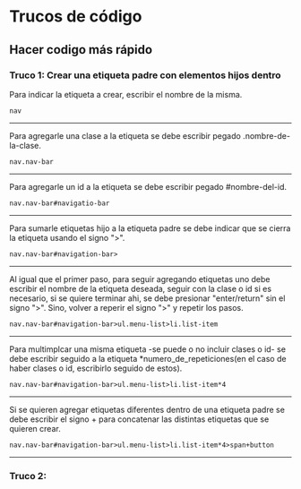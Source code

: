 # Trucos de código

## Hacer codigo más rápido

### Truco 1: Crear una etiqueta padre con elementos hijos dentro

Para indicar la etiqueta a crear, escribir el nombre de la misma.

    nav

----
Para agregarle una clase a la etiqueta se debe escribir pegado .nombre-de-la-clase.

    nav.nav-bar

----
Para agregarle un id a la etiqueta se debe escribir pegado #nombre-del-id.

    nav.nav-bar#navigatio-bar

----
Para sumarle etiquetas hijo a la etiqueta padre se debe indicar que se cierra la etiqueta usando el signo ">".

    nav.nav-bar#navigation-bar>

----
Al igual que el primer paso, para seguir agregando etiquetas uno debe escribir el nombre de la etiqueta deseada, seguir con la clase o id si es necesario, si se quiere terminar ahi, se debe presionar "enter/return" sin el signo ">". Sino, volver a reperir el signo ">" y repetir los pasos.

    nav.nav-bar#navigation-bar>ul.menu-list>li.list-item

----
Para multimplcar una misma etiqueta -se puede o no incluir clases o id- se debe escribir seguido a la etiqueta *numero_de_repeticiones(en el caso de haber clases o id, escribirlo seguido de estos).

    nav.nav-bar#navigation-bar>ul.menu-list>li.list-item*4

----
Si se quieren agregar etiquetas diferentes dentro de una etiqueta padre se debe escribir el signo + para concatenar las distintas etiquetas que se quieren crear.

    nav.nav-bar#navigation-bar>ul.menu-list>li.list-item*4>span+button

----

### Truco 2: